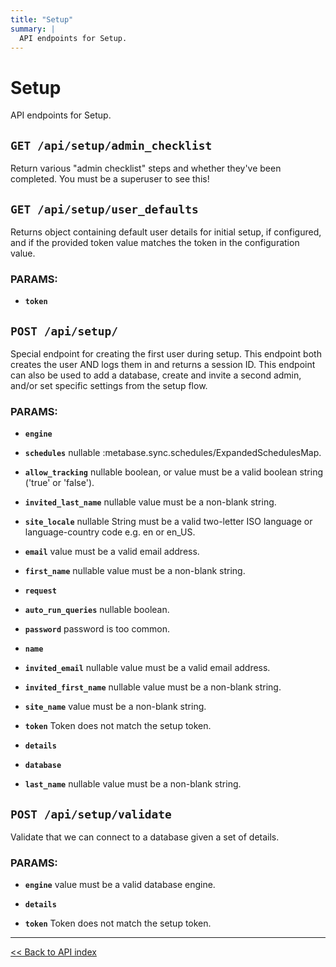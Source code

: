 ```yaml
---
title: "Setup"
summary: |
  API endpoints for Setup.
---
```


# Setup

API endpoints for Setup.

## `GET /api/setup/admin_checklist`

Return various "admin checklist" steps and whether they've been completed. You must be a superuser to see this!

## `GET /api/setup/user_defaults`

Returns object containing default user details for initial setup, if configured,
   and if the provided token value matches the token in the configuration value.

### PARAMS:

-  **`token`**

## `POST /api/setup/`

Special endpoint for creating the first user during setup. This endpoint both creates the user AND logs them in and
  returns a session ID. This endpoint can also be used to add a database, create and invite a second admin, and/or
  set specific settings from the setup flow.

### PARAMS:

-  **`engine`** 

-  **`schedules`** nullable :metabase.sync.schedules/ExpandedSchedulesMap.

-  **`allow_tracking`** nullable boolean, or value must be a valid boolean string ('true' or 'false').

-  **`invited_last_name`** nullable value must be a non-blank string.

-  **`site_locale`** nullable String must be a valid two-letter ISO language or language-country code e.g. en or en_US.

-  **`email`** value must be a valid email address.

-  **`first_name`** nullable value must be a non-blank string.

-  **`request`** 

-  **`auto_run_queries`** nullable boolean.

-  **`password`** password is too common.

-  **`name`** 

-  **`invited_email`** nullable value must be a valid email address.

-  **`invited_first_name`** nullable value must be a non-blank string.

-  **`site_name`** value must be a non-blank string.

-  **`token`** Token does not match the setup token.

-  **`details`** 

-  **`database`** 

-  **`last_name`** nullable value must be a non-blank string.

## `POST /api/setup/validate`

Validate that we can connect to a database given a set of details.

### PARAMS:

-  **`engine`** value must be a valid database engine.

-  **`details`** 

-  **`token`** Token does not match the setup token.

---

[<< Back to API index](../api-documentation.md)